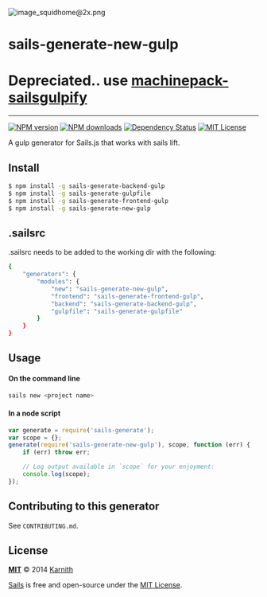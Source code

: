![image_squidhome@2x.png](http://i.imgur.com/RIvu9.png)
# sails-generate-new-gulp
# Depreciated.. use [machinepack-sailsgulpify](https://github.com/Karnith/machinepack-sailsgulpify)
-----------------------------------------------
[![NPM version][npm-version-image]][npm-url] [![NPM downloads][npm-downloads-image]][npm-url] [![Dependency Status][dependency-image]][dependency-url] [![MIT License][license-image]][license-url]

A gulp generator for Sails.js that works with sails lift.

## Install

```sh
$ npm install -g sails-generate-backend-gulp
$ npm install -g sails-generate-gulpfile
$ npm install -g sails-generate-frontend-gulp
$ npm install -g sails-generate-new-gulp

```

## .sailsrc

.sailsrc needs to be added to the working dir with the following:

```sh
{
    "generators": {
        "modules": {
            "new": "sails-generate-new-gulp",
            "frontend": "sails-generate-frontend-gulp",
            "backend": "sails-generate-backend-gulp",
            "gulpfile": "sails-generate-gulpfile"
        }
    }
}
```

## Usage

#### On the command line

```sh
sails new <project name>
```

#### In a node script

```javascript
var generate = require('sails-generate');
var scope = {};
generate(require('sails-generate-new-gulp'), scope, function (err) {
	if (err) throw err;

	// Log output available in `scope` for your enjoyment:
	console.log(scope);
});
```


## Contributing to this generator

See `CONTRIBUTING.md`.

## License

**[MIT](./LICENSE)**
&copy; 2014 [Karnith](http://github.com/Karnith)

[Sails](http://sailsjs.org) is free and open-source under the [MIT License](http://sails.mit-license.org/).

[license-image]: http://img.shields.io/badge/license-MIT-blue.svg?style=flat
[license-url]: LICENSE

[npm-url]: https://npmjs.org/package/sails-generate-new-gulp
[npm-version-image]: http://img.shields.io/npm/v/sails-generate-new-gulp.svg?style=flat
[npm-downloads-image]: http://img.shields.io/npm/dm/sails-generate-new-gulp.svg?style=flat

[dependency-image]: https://gemnasium.com/Karnith/sails-generate-new-gulp.svg?style=flat
[dependency-url]: https://gemnasium.com/Karnith/sails-generate-new-gulp

[coverage-image]: http://img.shields.io/coveralls/Karnith/sails-generate-new-gulp/master.svg?style=flat
[coverage-url]: https://coveralls.io/r/Karnith/sails-generate-new-gulp?branch=master
